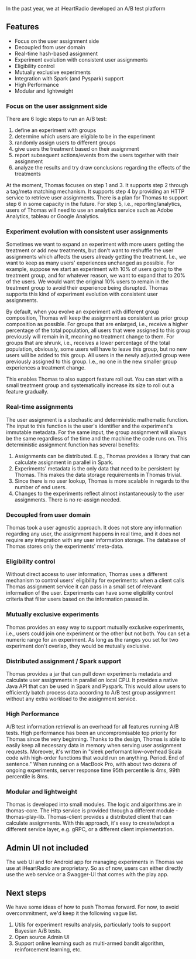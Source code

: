 

In the past year, we at iHeartRadio developed an A/B test platform

## Features 

* Focus on the user assignment side
* Decoupled from user domain
* Real-time hash-based assignment
* Experiment evolution with consistent user assignments
* Eligibility control
* Mutually exclusive experiments
* Integration with Spark (and Pyspark) support
* High Performance
* Modular and lightweight


### Focus on the user assignment side

There are 6 logic steps to run an A/B test: 
1. define an experiment with groups
2. determine which users are eligible to be in the experiment
3. randomly assign users to different groups
4. give users the treatment based on their assignment
5. report subsequent actions/events from the users together with their assignment
6. analyze the results and try draw conclusions regarding the effects of the treatments

At the moment, Thomas focuses on step 1 and 3. It supports step 2 through a tag/meta matching mechanism. It supports step 4 by providing an HTTP service to retrieve user assignments. There is a plan for Thomas to support step 6 in some capacity in the future. For step 5, i.e., reporting/analytics, users of Thomas will need to use an analytics service such as Adobe Analytics, tableau or Google Analytics. 

### Experiment evolution with consistent user assignments
Sometimes we want to expand an experiment with more users getting the treatment or add new treatments, but don't want to reshuffle the user assignments which affects the users already getting the treatment.  I.e., we want to keep as many users' experiences unchanged as possible.  For example, suppose we start an experiment with 10% of users going to the treatment group, and for whatever reason, we want to expand that to 20% of the users. We would want the original 10% users to remain in the treatment group to avoid their experience being disrupted. Thomas supports this kind of experiment evolution with consistent user assignments. 

By default, when you evolve an experiment with different group composition, Thomas will keep the assignment as consistent as prior group composition as possible.  For groups that are enlarged, i.e., receive a higher percentage of the total population, all users that were assigned to this group previously will remain in it, meaning no treatment change to them. For groups that are shrunk, i.e., receives a lower percentage of the total population, obviously, some users will have to leave this group, but no new users will be added to this group. All users in the newly adjusted group were previously assigned to this group. I.e., no one in the new smaller group experiences a treatment change. 

This enables Thomas to also support feature roll out. You can start with a small treatment group and systematically increase its size to roll out a feature gradually. 

### Real-time assignments

The user assignment is a stochastic and deterministic mathematic function. The input to this function is the user's identifier and the experiment's immutable metadata.  For the same input, the group assignment will always be the same regardless of the time and the machine the code runs on.  This deterministic assignment function has several benefits: 
1. Assignments can be distributed. E.g., Thomas provides a library that can calculate assignment in parallel in Spark.
2. Experiments' metadata is the only data that need to be persistent by Thomas. This makes the data storage requirements in Thomas trivial. 
3. Since there is no user lookup, Thomas is more scalable in regards to the number of end users. 
4. Changes to the experiments reflect almost instantaneously to the user assignments. There is no re-assign needed. 

### Decoupled from user domain

Thomas took a user agnostic approach. It does not store any information regarding any user, the assignment happens in real time, and it does not require any integration with any user information storage. The database of Thomas stores only the experiments' meta-data.

### Eligibility control

Without direct access to user information, Thomas uses a different mechanism to control users' eligibility for experiments: when a client calls Thomas assignment service it can pass in a small set of relevant information of the user. Experiments can have some eligibility control criteria that filter users based on the information passed in. 

### Mutually exclusive experiments

Thomas provides an easy way to support mutually exclusive experiments, i.e., users could join one experiment or the other but not both. You can set a numeric range for an experiment. As long as the ranges you set for two experiment don't overlap, they would be mutually exclusive. 

### Distributed assignment / Spark support

Thomas provides a jar that can pull down experiments metadata and calculate user assignments in parallel on local CPU. It provides a native Java API that can be used in Spark and Pyspark. This would allow users to efficiently batch process data according to A/B test group assignment without any extra workload to the assignment service.

### High Performance 

A/B test information retrieval is an overhead for all features running A/B tests. High performance has been an uncompromisable top priority for Thomas since the very beginning. Thanks to the design, Thomas is able to easily keep all necessary data in memory when serving user assignment requests. Moreover, it's written in "sleek performant low-overhead Scala code with high-order functions that would run on anything. Period. End of sentence." 
When running on a MacBook Pro, with about two dozens of ongoing experiments, server response time 95th percentile is 4ms, 99th percentile is 8ms. 

### Modular and lightweight

Thomas is developed into small modules. The logic and algorithms are in thomas-core. The Http service is provided through a different module - thomas-play-lib. Thomas-client provides a distributed client that can calculate assignments. With this approach, it's easy to create/adopt a different service layer, e.g. gRPC, or a different client implementation. 

## Admin UI not included

The web UI and for Android app for managing experiments in Thomas we use at iHeartRadio are proprietary. So as of now, users can either directly use the web service or a Swagger-UI that comes with the play app. 

## Next steps
We have some ideas of how to push Thomas forward. For now, to avoid overcommitment, we'd keep it the following vague list. 

1. Utils for experiment results analysis, particularly tools to support Bayesian A/B tests. 
2. Open source Admin UI
3. Support online learning such as multi-armed bandit algorithm, reinforcement learning, etc. 




